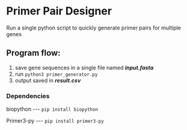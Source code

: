# Primer Pair Designer
Run a single python script to quickly generate primer pairs for multiple genes

## **Program flow:**

1. save gene sequences in a single file named ***input.fasta***
2. run `python3 primer_generator.py`
3. output saved in ***result.csv***


### Dependencies
biopython ---  `pip install biopython`

Primer3-py --- `pip install primer3-py`
